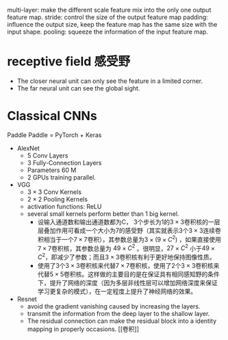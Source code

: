 multi-layer: make the different scale feature mix into the only one output feature map.
stride: control the size of the output feature map
padding: influence the output size, keep the feature map has the same size with the input shape.
pooling: squeeze the information of the input feature map.

# receptive field 感受野
- The closer neural unit can only see the feature in a limited corner.
- The far neural unit can see the global sight.

# Classical CNNs

Paddle Paddle = PyTorch + Keras

- AlexNet
	- 5 Conv Layers
	- 3 Fully-Connection Layers
	- Parameters 60 M
	- 2 GPUs training parallel.
- VGG
	- $3\times 3$ Conv Kernels
	- $2\times 2$ Pooling Kernels
	- activation functions: ReLU
	- several small kernels perform better than 1 big kernel.
		- 设输入通道数和输出通道数都为C， 3个步长为1的$3\times3$卷积核的一层层叠加作用可看成一个大小为7的感受野（其实就表示3个$3\times3$连续卷积相当于一个$7\times7$卷积），其参数总量为$3\times (9\times C^2)$ ，如果直接使用$7\times7$卷积核，其参数总量为 $49\times C^2$ 。很明显，$27\times C^2$ 小于$49\times C^2$，即减少了参数；而且$3\times3$卷积核有利于更好地保持图像性质。
		- 使用了3个$3\times3$卷积核来代替$7\times7$卷积核，使用了2个$3\times3$卷积核来代替$5\times5$卷积核。这样做的主要目的是在保证具有相同感知野的条件下，提升了网络的深度（因为多层非线性层可以增加网络深度来保证学习更复杂的模式），在一定程度上提升了神经网络的效果。
- Resnet
	- avoid the gradient vanishing caused by increasing the layers.
	- transmit the information from the deep layer to the shallow layer.
	- The residual connection can make the residual block into a identity mapping in properly occasions.
[[卷积]]